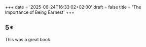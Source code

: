 +++
date = '2025-06-24T16:33:02+02:00'
draft = false
title = 'The Importance of Being Earnest'
+++

## 5*

This was a great book
